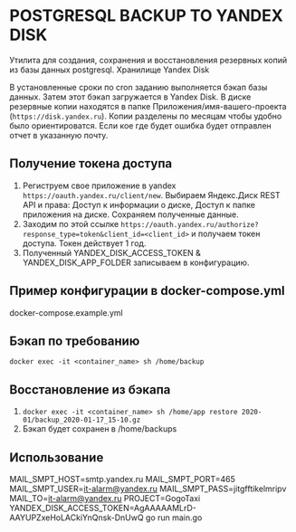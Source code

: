 # POSTGRESQL BACKUP TO YANDEX DISK

Утилита для создания, сохранения и восстановления резервных копий из базы данных postgresql. Хранилище Yandex Disk

В установленные сроки по cron заданию выполняется бэкап базы данных. Затем этот бэкап загружается в Yandex Disk. В диске резервные копии находятся в папке Приложения/имя-вашего-проекта (`https://disk.yandex.ru`). Копии разделены по месяцам чтобы удобно было ориентироватся. Если кое где будет ошибка будет отправлен отчет в указанную почту.

## Получение токена доступа
1. Региструем свое приложение в yandex `https://oauth.yandex.ru/client/new`. Выбираем Яндекс.Диск REST API и права: Доступ к информации о диске, Доступ к папке приложения на диске. Сохраняем полученные данные.
2. Заходим по этой ссылке `https://oauth.yandex.ru/authorize?response_type=token&client_id=<client_id>` и получаем токен доступа. Токен действует 1 год.
3. Полученный YANDEX_DISK_ACCESS_TOKEN & YANDEX_DISK_APP_FOLDER записываем в конфигурацию.

## Пример конфигурации в docker-compose.yml
docker-compose.example.yml

## Бэкап по требованию

`docker exec -it <container_name> sh /home/backup`

## Восстановление из бэкапа

1. `docker exec -it <container_name> sh /home/app restore 2020-01/backup_2020-01-17_15-10.gz`
2. Бэкап будет сохранен в /home/backups

## Использование

MAIL_SMPT_HOST=smtp.yandex.ru MAIL_SMPT_PORT=465 MAIL_SMPT_USER=it-alarm@yandex.ru MAIL_SMPT_PASS=jitgfftikelmripv MAIL_TO=it-alarm@yandex.ru PROJECT=GogoTaxi YANDEX_DISK_ACCESS_TOKEN=AgAAAAAMLrD-AAYUPZxeHoLACkiYnQnsk-DnUwQ go run main.go

